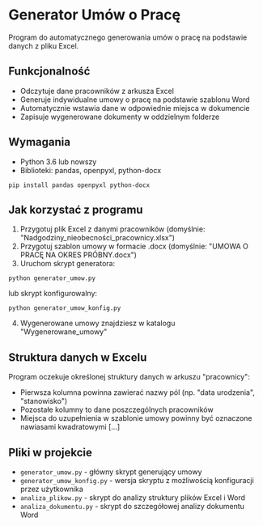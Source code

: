 # Generator Umów o Pracę

Program do automatycznego generowania umów o pracę na podstawie danych z pliku Excel.

## Funkcjonalność

- Odczytuje dane pracowników z arkusza Excel
- Generuje indywidualne umowy o pracę na podstawie szablonu Word
- Automatycznie wstawia dane w odpowiednie miejsca w dokumencie
- Zapisuje wygenerowane dokumenty w oddzielnym folderze

## Wymagania

- Python 3.6 lub nowszy
- Biblioteki: pandas, openpyxl, python-docx

```
pip install pandas openpyxl python-docx
```

## Jak korzystać z programu

1. Przygotuj plik Excel z danymi pracowników (domyślnie: "Nadgodziny_nieobecności_pracownicy.xlsx")
2. Przygotuj szablon umowy w formacie .docx (domyślnie: "UMOWA O PRACĘ NA OKRES PRÓBNY.docx")
3. Uruchom skrypt generatora:

```
python generator_umow.py
```

lub skrypt konfigurowalny:

```
python generator_umow_konfig.py
```

4. Wygenerowane umowy znajdziesz w katalogu "Wygenerowane_umowy"

## Struktura danych w Excelu

Program oczekuje określonej struktury danych w arkuszu "pracownicy":

- Pierwsza kolumna powinna zawierać nazwy pól (np. "data urodzenia", "stanowisko")
- Pozostałe kolumny to dane poszczególnych pracowników
- Miejsca do uzupełnienia w szablonie umowy powinny być oznaczone nawiasami kwadratowymi [...]

## Pliki w projekcie

- `generator_umow.py` - główny skrypt generujący umowy
- `generator_umow_konfig.py` - wersja skryptu z możliwością konfiguracji przez użytkownika
- `analiza_plikow.py` - skrypt do analizy struktury plików Excel i Word
- `analiza_dokumentu.py` - skrypt do szczegółowej analizy dokumentu Word
